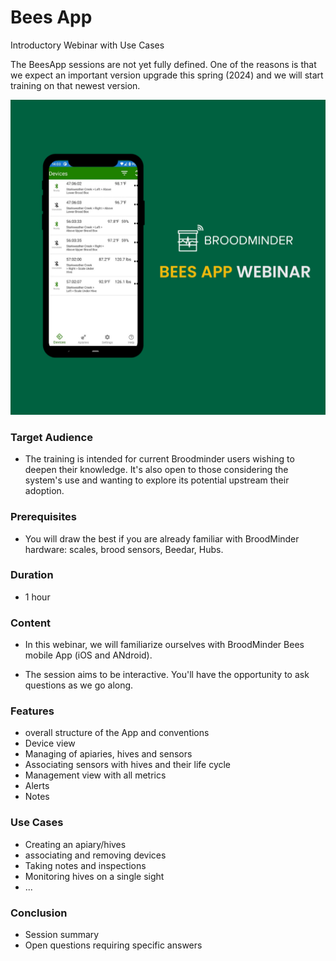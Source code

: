 # Bees App 
Introductory Webinar with Use Cases

The BeesApp sessions are not yet fully defined. One of the reasons is that we expect an important version upgrade this spring (2024) and we will start training on that newest version.

![](./90_training.assets/bapp_training.png#smallImg)


### Target Audience
- The training is intended for current Broodminder users wishing to deepen their knowledge. It's also open to those considering the system's use and wanting to explore its potential upstream their adoption.

### Prerequisites
- You will draw the best if you are already familiar with BroodMinder hardware: scales, brood sensors, Beedar, Hubs.

### Duration
- 1 hour

### Content
- In this webinar, we will familiarize ourselves with BroodMinder Bees mobile App (iOS and ANdroid). 

- The session aims to be interactive. You'll have the opportunity to ask questions as we go along.

### Features
- overall structure of the App and conventions
- Device view
- Managing of apiaries, hives and sensors
- Associating sensors with hives and their life cycle
- Management view with all metrics
- Alerts
- Notes

### Use Cases
- Creating an apiary/hives
- associating and removing devices
- Taking notes and inspections
- Monitoring hives on a single sight
- ...

### Conclusion
- Session summary
- Open questions requiring specific answers
